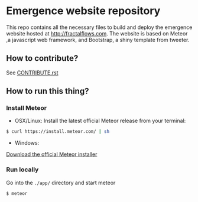 # Emergence website repository
This repo contains all the necessary files to build and deploy the emergence website hosted at http://fractalflows.com.
The website is based on Meteor ,a javascript web framework, and Bootstrap, a shiny template from tweeter.

## How to contribute?
See [CONTRIBUTE.rst](https://github.com/FractalFlows/Emergence/blob/master/CONTRIBUTING.rst)

## How to run this thing?
### Install Meteor
* OSX/Linux:
Install the latest official Meteor release from your terminal:

```bash
$ curl https://install.meteor.com/ | sh
```

* Windows:

[Download the official Meteor installer](https://www.meteor.com/install)

### Run locally
Go into the `./app/` directory and start meteor

    $ meteor
